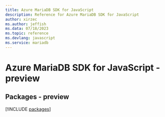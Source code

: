 ```yaml
---
title: Azure MariaDB SDK for JavaScript
description: Reference for Azure MariaDB SDK for JavaScript
author: xirzec
ms.author: jeffish
ms.data: 07/18/2023
ms.topic: reference
ms.devlang: javascript
ms.service: mariadb
---
```

# Azure MariaDB SDK for JavaScript - preview
## Packages - preview
[!INCLUDE [packages](mariadb-index.md)]